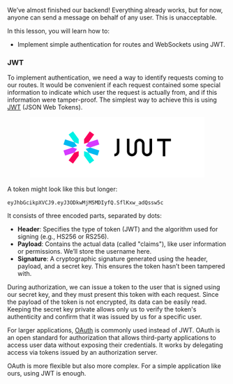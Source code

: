 We’ve almost finished our backend! 
Everything already works, but for now, anyone can send a message on behalf of any user. This is unacceptable.

In this lesson, you will learn how to:
- Implement simple authentication for routes and WebSockets using JWT.

### JWT
To implement authentication, we need a way to identify requests coming to our routes.
It would be convenient if each request contained some special information to indicate which user the request is actually from, 
and if this information were tamper-proof. The simplest way to achieve this is using [JWT](https://jwt.io/) (JSON Web Tokens).

<div style="text-align: center; max-width:400px; margin: 0 auto; ">
<img src="images/jwt_logo.svg">
</div>

A token might look like this but longer:
```text
eyJhbGcikpXVCJ9.eyJ3ODkwMjM5MDIyfQ.SflKxw_adQssw5c
```

It consists of three encoded parts, separated by dots:
- **Header**: Specifies the type of token (JWT) and the algorithm used for signing (e.g., HS256 or RS256).
- **Payload**: Contains the actual data (called "claims"), like user information or permissions. We’ll store the username here.
- **Signature**: A cryptographic signature generated using the header, payload, and a secret key. This ensures the token hasn’t been tampered with.

During authorization, we can issue a token to the user that is signed using our secret key, and they must present this token with each request.
Since the payload of the token is not encrypted, its data can be easily read. Keeping the secret key private allows only us 
to verify the token's authenticity and confirm that it was issued by us for a specific user.

<div class="hint" title="OAuth">

  For larger applications, [OAuth](https://oauth.net/2/) is commonly used instead of JWT.
  OAuth is an open standard for authorization that allows third-party applications to access user data without exposing their credentials. It works by delegating access via tokens issued by an authorization server.

  OAuth is more flexible but also more complex. For a simple application like ours, using JWT is enough.
</div>
